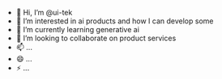 - 👋 Hi, I’m @ui-tek
- 👀 I’m interested in ai products and how I can develop some
- 🌱 I’m currently learning generative ai 
- 💞️ I’m looking to collaborate on product services
- 📫  ...
- 😄  ...
- ⚡  ...

<!---
ui-tek/ui-tek is a ✨ special ✨ repository because its `README.md` (this file) appears on your GitHub profile.
You can click the Preview link to take a look at your changes.
--->
